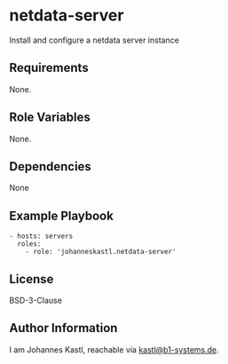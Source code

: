 netdata-server
=========

Install and configure a netdata server instance

Requirements
------------

None.

Role Variables
--------------

None.

Dependencies
------------

None

Example Playbook
----------------

    - hosts: servers
      roles:
        - role: 'johanneskastl.netdata-server'

License
-------

BSD-3-Clause

Author Information
------------------

I am Johannes Kastl, reachable via kastl@b1-systems.de.
